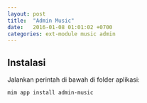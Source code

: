 ```yaml
---
layout: post
title:  "Admin Music"
date:   2016-01-08 01:01:02 +0700
categories: ext-module music admin
---
```


## Instalasi

Jalankan perintah di bawah di folder aplikasi:

```
mim app install admin-music
```
